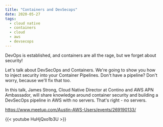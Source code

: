 ```yaml
---
title: "Containers and DevSecops"
date: 2020-05-27
tags:
  - cloud native
  - containers
  - cloud
  - aws
  - devsecops
---
```


DevOps is established, and containers are all the rage, but we forget about security!

Let's talk about DevSecOps and Containers. We're going to show you how to inject security into your Container Pipelines. Don't have a pipeline? Don't worry, because we'll fix that too.

In this talk, James Strong, Cloud Native Director at Contino and AWS APN Ambassador, will share knowledge around container security and building a DevSecOps pipeline in AWS with no servers. That's right - no servers.

https://www.meetup.com/Austin-AWS-Users/events/269190133/



{{< youtube HuHjQxo1b3U >}}